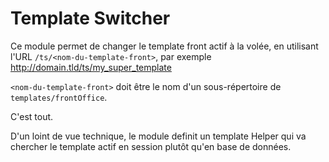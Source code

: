 # Template Switcher

Ce module permet de changer le template front actif à la volée, en utilisant l'URL `/ts/<nom-du-template-front>`,
par exemple http://domain.tld/ts/my_super_template

`<nom-du-template-front>` doit être le nom d'un sous-répertoire de `templates/frontOffice`.

C'est tout.

D'un loint de vue technique, le module definit un template Helper qui va chercher le template actif en session
plutôt qu'en base de données.

